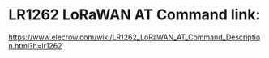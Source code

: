 # LR1262 LoRaWAN AT Command link:

https://www.elecrow.com/wiki/LR1262_LoRaWAN_AT_Command_Description.html?h=lr1262